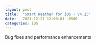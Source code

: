 ```yaml
---
layout: post
title:  "Smart Weather for iOS - v4.25"
date:   2021-12-21 12:00:01 -0500
categories: iOS
---
```


Bug fixes and performance enhancements
